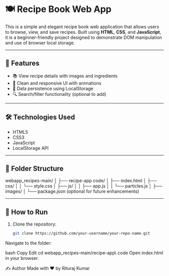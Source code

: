 # 🍽️ Recipe Book Web App

This is a simple and elegant recipe book web application that allows users to browse, view, and save recipes. Built using **HTML**, **CSS**, and **JavaScript**, it is a beginner-friendly project designed to demonstrate DOM manipulation and use of browser local storage.

---

## 🚀 Features

- 📚 View recipe details with images and ingredients
- 🎨 Clean and responsive UI with animations
- 💾 Data persistence using LocalStorage
- 🔍 Search/filter functionality (optional to add)

---

## 🛠️ Technologies Used

- HTML5
- CSS3
- JavaScript
- LocalStorage API

---

## 📁 Folder Structure

webapp_recipes-main/
│
├── recipe-app code/
│ ├── index.html
│ ├── css/
│ │ └── style.css
│ ├── js/
│ │ ├── app.js
│ │ └── particles.js
│ ├── images/
│ └── package.json (optional for future enhancements)

---

## 🧪 How to Run

1. Clone the repository:
   ```bash
   git clone https://github.com/your-username/your-repo-name.git
Navigate to the folder:

bash
Copy
Edit
cd webapp_recipes-main/recipe-app\ code
Open index.html in your browser.

✍️ Author
Made with ❤️ by Rituraj Kumar
